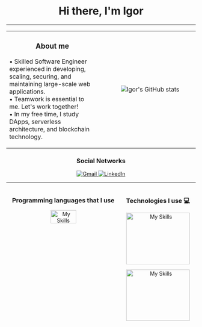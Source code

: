 <h1 align="center">
    Hi there, I'm Igor 
</h1>

<hr/>
<table width="100%">
  <tr>
    <td valign="middle" align="center" width="50%">
      <h3>About me</h3>
      <p valign="middle" align="left">
        • Skilled Software Engineer experienced in developing, scaling, securing, and maintaining large-scale web applications.<br/>
        • Teamwork is essential to me. Let's work together!<br/>
        • In my free time, I study DApps, serverless architecture, and blockchain technology.
      </p>
    </td>
   <td>
   </td>
    <td valign="middle" align="center" width="50%">
        <p valign="middle" align="center">
          <img src="https://github-readme-stats-sigma-five.vercel.app/api?username=IgorAdelino&show_icons=true&count_private=true&hide_border=true&title_color=00ff004&icon_color=00ff00&text_color=00ff00&bg_color=0d1117" alt="Igor's GitHub stats">
        </p>
    </td>
  </tr>
</table>


<div align="center" width="100%">
  <h3 align="center">
    Social Networks
  </h3>
  <p align="center">
    <a href="mailto:igoradelino@gmail.com">
      <img src="https://img.shields.io/badge/-Gmail-%23333?style=for-the-badge&logo=gmail&logoColor=white" alt="Gmail">
    </a>
    <a href="https://www.linkedin.com/in/igoradelino/" target="_blank">
      <img src="https://img.shields.io/badge/-LinkedIn-%230077B5?style=for-the-badge&logo=linkedin&logoColor=white" alt="LinkedIn">
    </a>
  </p>
</div>
<hr/>
<div align="center" style="display: flex; justify-content: space-around; width: 100%;">
  <div align="center" width="50%">
    <h3 align="center">
      Programming languages that I use
    </h3>
    <p align="center">
      <a href="https://skillicons.dev">
        <img src="https://skillicons.dev/icons?i=js,typescript,cs,python,solidity" alt="My Skills" style="max-width: 100%; width: 50%;">
      </a>
    </p>
  </div>
<div align="center" width="100%">
  <h3 align="center">
    Technologies I use 💻
  </h3>
  <p align="center">
    <a href="https://skillicons.dev">
      <img src="https://skillicons.dev/icons?i=aws,dotnet,nodejs,nestjs,expressjs,html,css,react,nextjs,angular,vue" alt="My Skills" style="max-width: 100%; width: 100%;">
    </a>
  </p>
  <p align="center">
    <a href="https://skillicons.dev">
      <img src="https://skillicons.dev/icons?i=azure,vite,tailwind,bootstrap,sass,prisma,docker,mysql,postgres,mongo,jest" alt="My Skills" style="max-width: 100%; width: 100%;">
    </a>
  </p>
</div>


